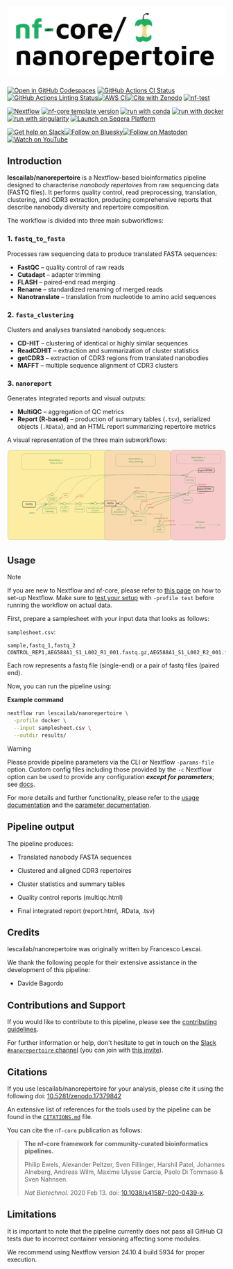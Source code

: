 <h1>
  <picture>
    <source media="(prefers-color-scheme: dark)" srcset="docs/images/nf-core-nanorepertoire_logo_dark.png">
    <img alt="nf-core/nanorepertoire" src="docs/images/nf-core-nanorepertoire_logo_light.png">
  </picture>
</h1>

[![Open in GitHub Codespaces](https://github.com/codespaces/badge.svg)](https://github.com/codespaces/new/nf-core/nanorepertoire)
[![GitHub Actions CI Status](https://github.com/nf-core/nanorepertoire/actions/workflows/nf-test.yml/badge.svg)](https://github.com/nf-core/nanorepertoire/actions/workflows/nf-test.yml)
[![GitHub Actions Linting Status](https://github.com/nf-core/nanorepertoire/actions/workflows/linting.yml/badge.svg)](https://github.com/nf-core/nanorepertoire/actions/workflows/linting.yml)[![AWS CI](https://img.shields.io/badge/CI%20tests-full%20size-FF9900?labelColor=000000&logo=Amazon%20AWS)](https://nf-co.re/nanorepertoire/results)[![Cite with Zenodo](http://img.shields.io/badge/DOI-10.5281/zenodo.17379842-1073c8?labelColor=000000)](https://doi.org/10.5281/zenodo.17379842)
[![nf-test](https://img.shields.io/badge/unit_tests-nf--test-337ab7.svg)](https://www.nf-test.com)

[![Nextflow](https://img.shields.io/badge/version-%E2%89%A525.04.0-green?style=flat&logo=nextflow&logoColor=white&color=%230DC09D&link=https%3A%2F%2Fnextflow.io)](https://www.nextflow.io/)
[![nf-core template version](https://img.shields.io/badge/nf--core_template-3.4.1-green?style=flat&logo=nfcore&logoColor=white&color=%2324B064&link=https%3A%2F%2Fnf-co.re)](https://github.com/nf-core/tools/releases/tag/3.4.1)
[![run with conda](http://img.shields.io/badge/run%20with-conda-3EB049?labelColor=000000&logo=anaconda)](https://docs.conda.io/en/latest/)
[![run with docker](https://img.shields.io/badge/run%20with-docker-0db7ed?labelColor=000000&logo=docker)](https://www.docker.com/)
[![run with singularity](https://img.shields.io/badge/run%20with-singularity-1d355c.svg?labelColor=000000)](https://sylabs.io/docs/)
[![Launch on Seqera Platform](https://img.shields.io/badge/Launch%20%F0%9F%9A%80-Seqera%20Platform-%234256e7)](https://cloud.seqera.io/launch?pipeline=https://github.com/nf-core/nanorepertoire)

[![Get help on Slack](http://img.shields.io/badge/slack-nf--core%20%23nanorepertoire-4A154B?labelColor=000000&logo=slack)](https://nfcore.slack.com/channels/nanorepertoire)[![Follow on Bluesky](https://img.shields.io/badge/bluesky-%40nf__core-1185fe?labelColor=000000&logo=bluesky)](https://bsky.app/profile/nf-co.re)[![Follow on Mastodon](https://img.shields.io/badge/mastodon-nf__core-6364ff?labelColor=FFFFFF&logo=mastodon)](https://mstdn.science/@nf_core)[![Watch on YouTube](http://img.shields.io/badge/youtube-nf--core-FF0000?labelColor=000000&logo=youtube)](https://www.youtube.com/c/nf-core)

## Introduction


**lescailab/nanorepertoire** is a Nextflow-based bioinformatics pipeline designed to characterise *nanobody repertoires* from raw sequencing data (FASTQ files).
It performs quality control, read preprocessing, translation, clustering, and CDR3 extraction, producing comprehensive reports that describe nanobody diversity and repertoire composition.

The workflow is divided into three main subworkflows:

### 1. `fastq_to_fasta`
Processes raw sequencing data to produce translated FASTA sequences:
- **FastQC** – quality control of raw reads
- **Cutadapt** – adapter trimming
- **FLASH** – paired-end read merging
- **Rename** – standardized renaming of merged reads
- **Nanotranslate** – translation from nucleotide to amino acid sequences

### 2. `fasta_clustering`
Clusters and analyses translated nanobody sequences:
- **CD-HIT** – clustering of identical or highly similar sequences
- **ReadCDHIT** – extraction and summarization of cluster statistics
- **getCDR3** – extraction of CDR3 regions from translated nanobodies
- **MAFFT** – multiple sequence alignment of CDR3 clusters

### 3. `nanoreport`
Generates integrated reports and visual outputs:
- **MultiQC** – aggregation of QC metrics
- **Report (R-based)** – production of summary tables (`.tsv`), serialized objects (`.RData`), and an HTML report summarizing repertoire metrics

A visual representation of the three main subworkflows:


<p align="center">
  <img src="docs/images/nanorepertoire_workflow.png" width="800" alt="Nanorepertoire workflow overview">
</p>

## Usage

> [!NOTE]
> If you are new to Nextflow and nf-core, please refer to [this page](https://nf-co.re/docs/usage/installation) on how to set-up Nextflow. Make sure to [test your setup](https://nf-co.re/docs/usage/introduction#how-to-run-a-pipeline) with `-profile test` before running the workflow on actual data.


First, prepare a samplesheet with your input data that looks as follows:

`samplesheet.csv`:

```csv
sample,fastq_1,fastq_2
CONTROL_REP1,AEG588A1_S1_L002_R1_001.fastq.gz,AEG588A1_S1_L002_R2_001.fastq.gz
```

Each row represents a fastq file (single-end) or a pair of fastq files (paired end).



Now, you can run the pipeline using:

**Example command**
```bash
nextflow run lescailab/nanorepertoire \
  -profile docker \
  --input samplesheet.csv \
  --outdir results/
```

> [!WARNING]
> Please provide pipeline parameters via the CLI or Nextflow `-params-file` option. Custom config files including those provided by the `-c` Nextflow option can be used to provide any configuration _**except for parameters**_; see [docs](https://nf-co.re/docs/usage/getting_started/configuration#custom-configuration-files).

For more details and further functionality, please refer to the [usage documentation](https://nf-co.re/nanorepertoire/usage) and the [parameter documentation](https://nf-co.re/nanorepertoire/parameters).

## Pipeline output

The pipeline produces:

- Translated nanobody FASTA sequences

- Clustered and aligned CDR3 repertoires

- Cluster statistics and summary tables

- Quality control reports (multiqc.html)

- Final integrated report (report.html, .RData, .tsv)


## Credits

lescailab/nanorepertoire was originally written by Francesco Lescai.

We thank the following people for their extensive assistance in the development of this pipeline:
- Davide Bagordo


## Contributions and Support

If you would like to contribute to this pipeline, please see the [contributing guidelines](.github/CONTRIBUTING.md).

For further information or help, don't hesitate to get in touch on the [Slack `#nanorepertoire` channel](https://nfcore.slack.com/channels/nanorepertoire) (you can join with [this invite](https://nf-co.re/join/slack)).

## Citations


If you use lescailab/nanorepertoire for your analysis, please cite it using the following doi: [10.5281/zenodo.17379842](https://doi.org/10.5281/zenodo.17379842)

<!-- TODO nf-core: Add bibliography of tools and data used in your pipeline -->

An extensive list of references for the tools used by the pipeline can be found in the [`CITATIONS.md`](CITATIONS.md) file.

You can cite the `nf-core` publication as follows:

> **The nf-core framework for community-curated bioinformatics pipelines.**
>
> Philip Ewels, Alexander Peltzer, Sven Fillinger, Harshil Patel, Johannes Alneberg, Andreas Wilm, Maxime Ulysse Garcia, Paolo Di Tommaso & Sven Nahnsen.
>
> _Nat Biotechnol._ 2020 Feb 13. doi: [10.1038/s41587-020-0439-x](https://dx.doi.org/10.1038/s41587-020-0439-x).


## Limitations

It is important to note that the pipeline currently does not pass all GitHub CI tests due to incorrect container versioning affecting some modules.

We recommend using Nextflow version 24.10.4 build 5934 for proper execution.
